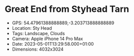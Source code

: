 # Great End from Styhead Tarn

- GPS: 54.47961388888889,-3.203713888888889
- Location: Sty Head
- Tags: Landscape, Clouds
- Camera: Apple iPhone 14 Pro Max
- Date: 2023-05-01T13:29:58.000+01:00
- Dimensions: 4032x3024
